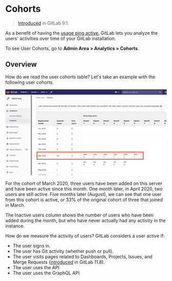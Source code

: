 # Cohorts

> [Introduced](https://gitlab.com/gitlab-org/gitlab-foss/-/issues/23361) in GitLab 9.1.

As a benefit of having the [usage ping active](../settings/usage_statistics.md),
GitLab lets you analyze the users' activities over time of your GitLab installation.

To see User Cohorts, go to **Admin Area > Analytics > Cohorts**.

## Overview

How do we read the user cohorts table? Let's take an example with the following
user cohorts.

![User cohort example](img/cohorts_v13_4.png)

For the cohort of March 2020, three users have been added on this server and have
been active since this month. One month later, in April 2020, two users are
still active. Five months later (August), we can see that one user from this cohort
is active, or 33% of the original cohort of three that joined in March.

The Inactive users column shows the number of users who have been added during
the month, but who have never actually had any activity in the instance.

How do we measure the activity of users? GitLab considers a user active if:

- The user signs in.
- The user has Git activity (whether push or pull).
- The user visits pages related to Dashboards, Projects, Issues, and Merge Requests ([introduced](https://gitlab.com/gitlab-org/gitlab-foss/-/issues/54947) in GitLab 11.8).
- The user uses the API
- The user uses the GraphQL API
